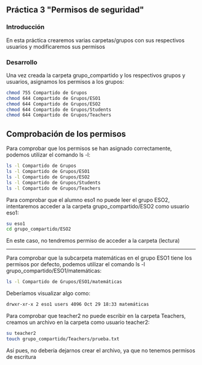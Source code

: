 ## Práctica 3 "Permisos de seguridad"

### Introducción

En esta práctica crearemos varias carpetas/grupos con sus respectivos usuarios y modificaremos sus permisos

### Desarrollo 

Una vez creada la carpeta grupo_compartido y los respectivos grupos y usuarios, asignamos los permisos a los grupos:
```bash
chmod 755 Compartido de Grupos
chmod 644 Compartido de Grupos/ESO1
chmod 644 Compartido de Grupos/ESO2
chmod 644 Compartido de Grupos/Students
chmod 644 Compartido de Grupos/Teachers
```

## Comprobación de los permisos

Para comprobar que los permisos se han asignado correctamente, podemos utilizar el comando ls -l:
```bash
ls -l Compartido de Grupos
ls -l Compartido de Grupos/ESO1
ls -l Compartido de Grupos/ESO2
ls -l Compartido de Grupos/Students
ls -l Compartido de Grupos/Teachers
```

Para comprobar que el alumno eso1 no puede leer el grupo ESO2, intentaremos acceder a la carpeta grupo_compartido/ESO2 como usuario eso1:
```bash
su eso1
cd grupo_compartido/ESO2
```
En este caso, no tendremos permiso de acceder a la carpeta (lectura)

---

Para comprobar que la subcarpeta matemáticas en el grupo ESO1 tiene los permisos por defecto, podemos utilizar el comando ls -l grupo_compartido/ESO1/matemáticas:
```bash
ls -l Compartido de Grupos/ESO1/matemáticas
```
Deberíamos visualizar algo como:
```bash
drwxr-xr-x 2 eso1 users 4096 Oct 29 18:33 matemáticas
```

Para comprobar que teacher2 no puede escribir en la carpeta Teachers, creamos un archivo en la carpeta como usuario teacher2:
```bash
su teacher2
touch grupo_compartido/Teachers/prueba.txt
```
Así pues, no debería dejarnos crear el archivo, ya que no tenemos permisos de escritura




